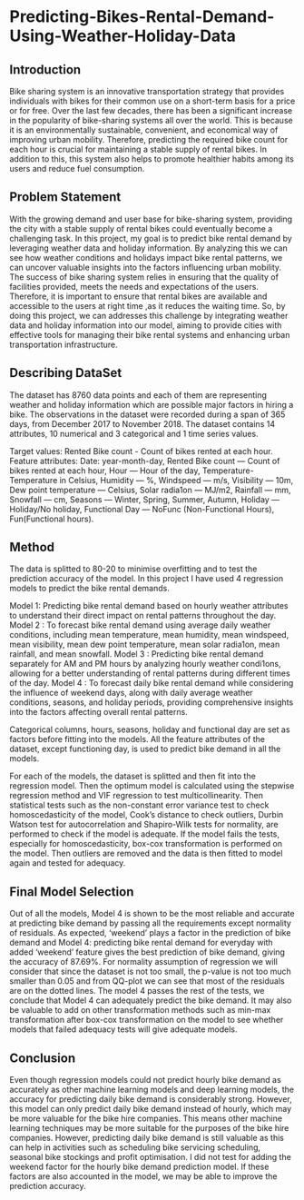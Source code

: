 # Predicting-Bikes-Rental-Demand-Using-Weather-Holiday-Data

## Introduction

Bike sharing system is an innovative transportation strategy that provides individuals with bikes for their common use on a short-term basis for a price or for free. Over the last few decades, there has been a significant increase in the popularity of bike-sharing systems all over the world. This is because it is an environmentally sustainable, convenient, and economical way of improving urban mobility. Therefore, predicting the required bike count for each hour is crucial for maintaining a stable supply of rental bikes. In addition to this, this system also helps to promote healthier habits among its users and reduce fuel consumption.

## Problem Statement

With the growing demand and user base for bike-sharing system, providing the city with a stable supply of rental bikes could eventually become a challenging task. In this project, my goal is to predict bike rental demand by leveraging weather data and holiday information. By analyzing this we can see how weather conditions and holidays impact bike rental patterns, we can uncover valuable insights into the factors influencing urban mobility. The success of bike sharing system relies in ensuring that the quality of facilities provided, meets the needs and expectations of the users. Therefore, it is important to ensure that rental bikes are available and accessible to the users at right time ,as it reduces the waiting time. So, by doing this project, we can addresses this challenge by integrating weather data and holiday information into our model, aiming to provide cities with effective tools for managing their bike rental systems and enhancing urban transportation infrastructure.

## Describing DataSet

The dataset has 8760 data points and each of them are representing weather and holiday information which are possible major factors in hiring a bike. The observations in the dataset were recorded during a span of 365 days, from December 2017 to November 2018. The dataset contains 14 attributes, 10 numerical and 3 categorical and 1 time series values.

Target values: Rented Bike count - Count of bikes rented at each hour.
Feature attributes: Date: year-month-day, Rented Bike count — Count of bikes rented at each hour, Hour — Hour of the day, Temperature-Temperature in Celsius, Humidity — %, Windspeed — m/s, Visibility — 10m, Dew point temperature — Celsius, Solar radia1on — MJ/m2, Rainfall — mm, Snowfall — cm, Seasons — Winter, Spring, Summer, Autumn, Holiday — Holiday/No holiday, Functional Day — NoFunc (Non-Functional Hours), Fun(Functional hours).

## Method

The data is splitted to 80-20 to minimise overfitting and to test the prediction accuracy of the model.
In this project I have used 4 regression models to predict the bike rental demands.

Model 1: Predicting bike rental demand based on hourly weather attributes to understand their direct impact on rental patterns throughout the day.
Model 2 : To forecast bike rental demand using average daily weather conditions, including mean temperature, mean humidity, mean windspeed, mean visibility, mean dew point temperature, mean solar radia1on, mean rainfall, and mean snowfall.
Model 3 : Predicting bike rental demand separately for AM and PM hours by analyzing hourly weather condi1ons, allowing for a better understanding of rental patterns during different times of the day.
Model 4 : To forecast daily bike rental demand while considering the influence of weekend days, along with daily average weather conditions, seasons, and holiday periods, providing comprehensive insights into the factors affecting overall rental patterns.

Categorical columns, hours, seasons, holiday and functional day are set as factors before fitting into the models. All the feature attributes of the dataset, except functioning day, is used to predict bike demand in all the models.

For each of the models, the dataset is splitted and then fit into the regression model. Then the optimum model is calculated using the stepwise regression method and VIF regression to test multicollinearity. Then statistical tests such as the non-constant error variance test to check homoscedasticity of the model, Cook’s distance to check outliers, Durbin Watson test for autocorrelation and Shapiro-Wilk tests for normality, are performed to check if the model is adequate. If the model fails the tests, especially for homoscedasticity, box-cox transformation is performed on the model. Then outliers are removed and the data is then fitted to model again and tested for adequacy.

## Final Model Selection
Out of all the models, Model 4 is shown to be the most reliable and accurate at predicting bike demand by passing all the requirements except normality of residuals. As expected, ‘weekend’ plays a factor in the prediction of bike demand and Model 4: predicting bike rental demand for everyday with added ‘weekend’ feature gives the best prediction of bike demand, giving the accuracy of 87.69%. For normality assumption of regression we will consider that since the dataset is not too small, the p-value is not too much smaller than 0.05 and from QQ-plot we can see that most of the residuals are on the dotted lines. The model 4 passes the rest of the tests, we conclude that Model 4 can adequately predict the bike demand. It may also be valuable to add on other transformation methods such as min-max transformation after box-cox transformation on the model to see whether models that failed adequacy tests will give adequate models.

## Conclusion
Even though regression models could not predict hourly bike demand as accurately as other machine learning models and deep learning models, the accuracy for predicting daily bike demand is considerably strong. However, this model can only predict daily bike demand instead of hourly, which may be more valuable for the bike hire companies. This means other machine learning techniques may be more suitable for the purposes of the bike hire companies. However, predicting daily bike demand is still valuable as this can help in activities such as scheduling bike servicing scheduling, seasonal bike stockings and profit optimisation. I did not test for adding the weekend factor for the hourly bike demand prediction model. If these factors are also accounted in the model, we may be able to improve the prediction accuracy.
